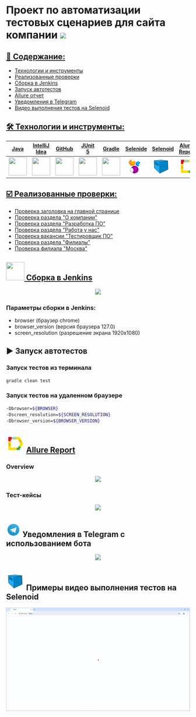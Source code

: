 # Проект по автоматизации тестовых сценариев для сайта компании <a href="https://tensor.ru"> <img src="images/logo_tensor.png" width="200" >

## 📔 Содержание:
- Технологии и инструменты
- Реализованные проверки
- Сборка в Jenkins
- Запуск автотестов
- Allure отчет
- Уведомления в Telegram
- Видео выполнения тестов на Selenoid

## 🛠 Технологии и инструменты: 

| Java | IntelliJ <br> Idea | GitHub | JUnit <br> 5 | Gradle | Selenide | Selenoid | Alurre <br> Report | Jenkins | Telegram |  
|------|--------------------|--------|--------------|--------|----------|----------|--------------------|---------|----------|
|[<img src="https://cdn.jsdelivr.net/gh/devicons/devicon@latest/icons/java/java-original.svg" width="50" height="50" />](https://www.java.com) | [<img src="https://cdn.jsdelivr.net/gh/devicons/devicon@latest/icons/intellij/intellij-original.svg" width="50" height="50" />](https://www.jetbrains.com/idea/) | [<img src="https://cdn.jsdelivr.net/gh/devicons/devicon@latest/icons/github/github-original.svg" width="50" height="50" />](https://github.com) | [<img src="https://cdn.jsdelivr.net/gh/devicons/devicon@latest/icons/junit/junit-original.svg" width="50" height="50" />](https://junit.org/junit5/) | [<img src="https://cdn.jsdelivr.net/gh/devicons/devicon@latest/icons/gradle/gradle-original.svg" width="50" height="50" />](https://gradle.org) | [<img src="images/Selenide.svg" width="50" height="50" />](https://selenide.org) | [<img src="images/Selenoid.svg" width="50" height="50" />](https://aerokube.com/selenoid/) | [<img src="images/Allure_Report.svg" width="50" height="50" />](https://docs.qameta.io/allure/) | [<img src="https://cdn.jsdelivr.net/gh/devicons/devicon@latest/icons/jenkins/jenkins-original.svg" width="50" height="50" />](https://www.jenkins.io) | [<img src="images/Telegram.svg" width="50" height="50" />](https://telegram.org) | [<img src="images/TestOps.svg" width="50" height="50" />](https://qameta.io) |
          
## ☑️ Реализованные проверки:

- Проверка заголовка на главной странице  
- Проверка раздела "О компании"
- Проверка раздела "Разработка ПО"
- Проверка раздела "Работа у нас"
- Проверка вакансии "Тестировщик ПО"
- Проверка раздела "Филиалы"
- Проверка филиала "Москва"

## <img src="https://cdn.jsdelivr.net/gh/devicons/devicon@latest/icons/jenkins/jenkins-original.svg" width="50" height="50" /> Сборка в [Jenkins](https://jenkins.autotests.cloud/job/HomeWork14/)
<p align="center">
<img src="images/screenshot_jenkins.png">
</p> 

### Параметры сборки в Jenkins:
- browser (браузер chrome)
- browser_version (версия браузера 127.0)
- screen_resolution (разрешение экрана 1920x1080)

## ▶️ Запуск автотестов

### Запуск тестов из терминала

```bash
gradle clean test
```

### Запуск тестов на удаленном браузере

```bash
-Dbrowser=${BROWSER}
-Dscreen_resolution=${SCREEN_RESOLUTION}
-Dbrowser_version=${BROWSER_VERSION}
```

## <img src="images/Allure_Report.svg" width="50" height="50" /> [Allure Report](https://jenkins.autotests.cloud/job/HomeWork14/allure/)
### Overview
<p align="center">  
<img src="images/screenshort_allure.png">
</p>  

### Тест-кейсы
<p align="center">  
<img src="images/screenshort_allureReport.png">
</p>  

## <img src="images/Telegram.svg" width="40" height="40" /> Уведомления в Telegram с использованием бота
<p align="center">  
<img src="images/telegramBot.png" width="500">
</p>  

## <img src="images/Selenoid.svg" width="50" height="50" /> Примеры видео выполнения тестов на Selenoid
<p align="center">  
<img src="images/video.gif" width="900">
</p>
